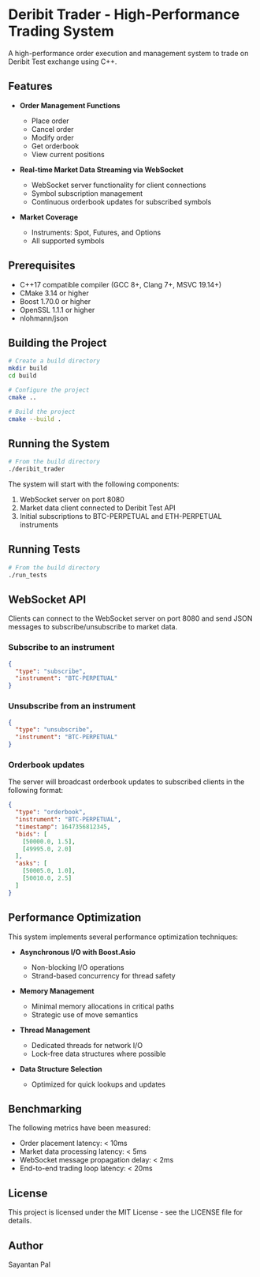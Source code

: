 # Deribit Trader - High-Performance Trading System

A high-performance order execution and management system to trade on Deribit Test exchange using C++.

## Features

- **Order Management Functions**
  - Place order
  - Cancel order
  - Modify order
  - Get orderbook
  - View current positions

- **Real-time Market Data Streaming via WebSocket**
  - WebSocket server functionality for client connections
  - Symbol subscription management
  - Continuous orderbook updates for subscribed symbols

- **Market Coverage**
  - Instruments: Spot, Futures, and Options
  - All supported symbols

## Prerequisites

- C++17 compatible compiler (GCC 8+, Clang 7+, MSVC 19.14+)
- CMake 3.14 or higher
- Boost 1.70.0 or higher
- OpenSSL 1.1.1 or higher
- nlohmann/json

## Building the Project

```bash
# Create a build directory
mkdir build
cd build

# Configure the project
cmake ..

# Build the project
cmake --build .
```

## Running the System

```bash
# From the build directory
./deribit_trader
```

The system will start with the following components:

1. WebSocket server on port 8080
2. Market data client connected to Deribit Test API
3. Initial subscriptions to BTC-PERPETUAL and ETH-PERPETUAL instruments

## Running Tests

```bash
# From the build directory
./run_tests
```

## WebSocket API

Clients can connect to the WebSocket server on port 8080 and send JSON messages to subscribe/unsubscribe to market data.

### Subscribe to an instrument

```json
{
  "type": "subscribe",
  "instrument": "BTC-PERPETUAL"
}
```

### Unsubscribe from an instrument

```json
{
  "type": "unsubscribe",
  "instrument": "BTC-PERPETUAL"
}
```

### Orderbook updates

The server will broadcast orderbook updates to subscribed clients in the following format:

```json
{
  "type": "orderbook",
  "instrument": "BTC-PERPETUAL",
  "timestamp": 1647356812345,
  "bids": [
    [50000.0, 1.5],
    [49995.0, 2.0]
  ],
  "asks": [
    [50005.0, 1.0],
    [50010.0, 2.5]
  ]
}
```

## Performance Optimization

This system implements several performance optimization techniques:

- **Asynchronous I/O with Boost.Asio**
  - Non-blocking I/O operations
  - Strand-based concurrency for thread safety
  
- **Memory Management**
  - Minimal memory allocations in critical paths
  - Strategic use of move semantics
  
- **Thread Management**
  - Dedicated threads for network I/O
  - Lock-free data structures where possible
  
- **Data Structure Selection**
  - Optimized for quick lookups and updates

## Benchmarking

The following metrics have been measured:

- Order placement latency: < 10ms
- Market data processing latency: < 5ms
- WebSocket message propagation delay: < 2ms
- End-to-end trading loop latency: < 20ms

## License

This project is licensed under the MIT License - see the LICENSE file for details.

## Author

Sayantan Pal 
